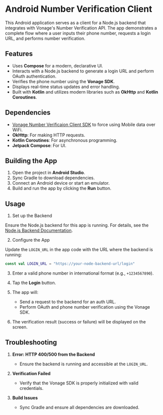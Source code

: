 # Android Number Verification Client
 
This Android application serves as a client for a Node.js backend that
integrates with Vonage's Number Verification API. The app demonstrates a
complete flow where a user inputs their phone number, requests a login URL, and
performs number verification.

## Features

- Uses **Compose** for a modern, declarative UI.
- Interacts with a Node.js backend to generate a login URL and perform OAuth authentication.
- Verifies the phone number using the **Vonage SDK**.
- Displays real-time status updates and error handling.
- Built with **Kotlin** and utilizes modern libraries such as **OkHttp** and **Kotlin Coroutines**.

## Dependencies

- [Vonage Number Verificaion Client SDK](https://github.com/Vonage/number-verification-sdk-android) to force using Mobile data over WiFi.
- **OkHttp**: For making HTTP requests.
- **Kotlin Coroutines**: For asynchronous programming.
- **Jetpack Compose**: For UI.


## Building the App

1. Open the project in **Android Studio**.
2. Sync Gradle to download dependencies.
3. Connect an Android device or start an emulator.
4. Build and run the app by clicking the **Run** button.


## Usage 

1. Set up the Backend

Ensure the Node.js backend for this app is running. For details, see the [Node.js Backend Documentation](https://github.com/alnacle/demo-number-verification-android-node/server).

2. Configure the App

Update the `LOGIN_URL` in the app code with the URL where the backend is running:

```kotlin
const val LOGIN_URL = "https://your-node-backend-url/login"
```
3. Enter a valid phone number in international format (e.g., `+1234567890`).

4. Tap the **Login** button.

5. The app will:
   - Send a request to the backend for an auth URL.
   - Perform OAuth and phone number verification using the Vonage SDK.

6. The verification result (success or failure) will be displayed on the screen.


## Troubleshooting

1. **Error: HTTP 400/500 from the Backend**
   - Ensure the backend is running and accessible at the `LOGIN_URL`.

2. **Verification Failed**
   - Verify that the Vonage SDK is properly initialized with valid credentials.

3. **Build Issues**
   - Sync Gradle and ensure all dependencies are downloaded.


